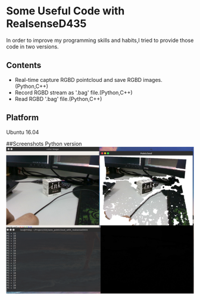 # Some Useful Code with RealsenseD435
In order to improve my programming skills and habits,I tried to provide those code in two versions.

## Contents
* Real-time capture RGBD pointcloud and save RGBD images.(Python,C++)
* Record RGBD stream as '.bag' file.(Python,C++)
* Read RGBD '.bag' file.(Python,C++)

## Platform
Ubuntu 16.04

##Screenshots
Python version
![result](./Python/doc/result1.png)
